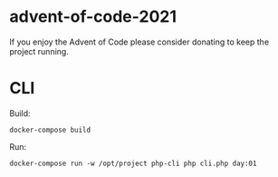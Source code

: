 # advent-of-code-2021

If you enjoy the Advent of Code please consider donating to keep the project running.

# CLI

Build:

```shell script
docker-compose build
```

Run:

```shell script
docker-compose run -w /opt/project php-cli php cli.php day:01
```
